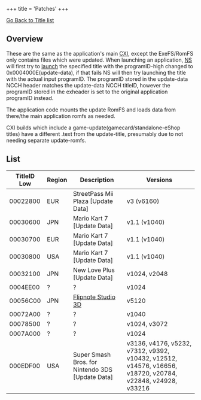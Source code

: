 +++
title = 'Patches'
+++

[Go Back to Title list](. "wikilink")

## Overview

These are the same as the application's main [CXI](../NCCH#cxi "wikilink"),
except the ExeFS/RomFS only contains files which were updated. When
launching an application, [NS](../NS "wikilink") will first try to
[launch](../Process_Manager_Services "wikilink") the specified title with
the programID-high changed to 0x0004000E(update-data), if that fails NS
will then try launching the title with the actual input programID. The
programID stored in the update-data NCCH header matches the update-data
NCCH titleID, however the programID stored in the exheader is set to the
original application programID instead.

The application code mounts the update RomFS and loads data from
there/the main application romfs as needed.

CXI builds which include a game-update(gamecard/standalone-eShop titles)
have a different .text from the update-title, presumably due to not
needing separate update-romfs.

## List

| TitleID Low | Region | Description                                         | Versions                                                                                                  |
|-------------|--------|-----------------------------------------------------|-----------------------------------------------------------------------------------------------------------|
| 00022800    | EUR    | StreetPass Mii Plaza \[Update Data\]                | v3 (v6160)                                                                                                |
| 00030600    | JPN    | Mario Kart 7 \[Update Data\]                        | v1.1 (v1040)                                                                                              |
| 00030700    | EUR    | Mario Kart 7 \[Update Data\]                        | v1.1 (v1040)                                                                                              |
| 00030800    | USA    | Mario Kart 7 \[Update Data\]                        | v1.1 (v1040)                                                                                              |
| 00032100    | JPN    | New Love Plus \[Update Data\]                       | v1024, v2048                                                                                              |
| 0004EE00    | ?      | ?                                                   | v1024                                                                                                     |
| 00056C00    | JPN    | [Flipnote Studio 3D](../Flipnote_Studio_3D "wikilink") | v5120                                                                                                     |
| 00072A00    | ?      | ?                                                   | v1040                                                                                                     |
| 00078500    | ?      | ?                                                   | v1024, v3072                                                                                              |
| 0007A000    | ?      | ?                                                   | v1024                                                                                                     |
| 000EDF00    | USA    | Super Smash Bros. for Nintendo 3DS \[Update Data\]  | v3136, v4176, v5232, v7312, v9392, v10432, v12512, v14576, v16656, v18720, v20784, v22848, v24928, v33216 |
